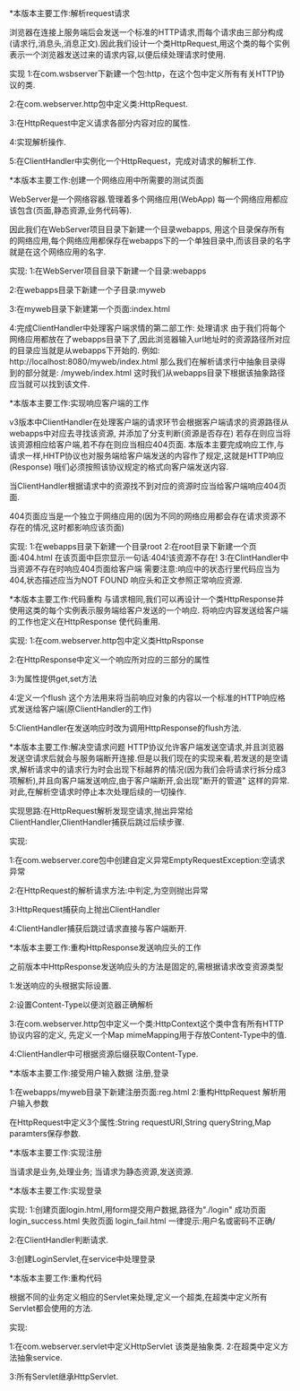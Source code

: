 *本版本主要工作:解析request请求

浏览器在连接上服务端后会发送一个标准的HTTP请求,而每个请求由三部分构成(请求行,消息头,消息正文).因此我们设计一个类HttpRequest,用这个类的每个实例表示一个浏览器发送过来的请求内容,以便后续处理请求时使用.


实现
1:在com.wsbserver下新建一个包:http，在这个包中定义所有有关HTTP协议的类.

2:在com.webserver.http包中定义类:HttpRequest.

3:在HttpRequest中定义请求各部分内容对应的属性.

4:实现解析操作.

5:在ClientHandler中实例化一个HttpRequest，完成对请求的解析工作.


*本版本主要工作:创建一个网络应用中所需要的测试页面


WebServer是一个网络容器.管理着多个网络应用(WebApp)
每一个网络应用都应该包含(页面,静态资源,业务代码等).

因此我们在WebServer项目目录下新建一个目录webapps,
用这个目录保存所有的网络应用,每个网络应用都保存在webapps下的一个单独目录中,而该目录的名字就是在这个网络应用的名字.


实现:
1:在WebServer项目目录下新建一个目录:webapps

2:在webapps目录下新建一个子目录:myweb

3:在myweb目录下新建第一个页面:index.html

4:完成ClientHandler中处理客户端求情的第二部工作:
	处理请求
	由于我们将每个网络应用都放在了webapps目录下了,因此浏览器输入url地址时的资源路径所对应的目录应当就是从webapps下开始的.
	例如:
	http://localhost:8080/myweb/index.html
	那么我们在解析请求行中抽象目录得到的部分就是:
	/myweb/index.html
	这时我们从webapps目录下根据该抽象路径应当就可以找到该文件.
	
*本版本主要工作:实现响应客户端的工作

v3版本中ClientHandler在处理客户端的请求环节会根据客户端请求的资源路径从webapps中对应去寻找该资源,
并添加了分支判断(资源是否存在)
若存在则应当将该资源相应给客户端,若不存在则应当相应404页面.
本版本主要完成响应工作,与请求一样,HHTP协议也对服务端给客户端发送的内容作了规定,这就是HTTP响应(Response)
哦们必须按照该协议规定的格式向客户端发送内容.

当ClientHandler根据请求中的资源找不到对应的资源时应当给客户端响应404页面.

404页面应当是一个独立于网络应用的(因为不同的网络应用都会存在请求资源不存在的情况,这时都影响应该页面)

实现:
1:在webapps目录下新建一个目录root
2:在root目录下新建一个页面:404.html
	在该页面中巨宗显示一句话:404!该资源不存在!
3:在ClintHandler中当资源不存在时响应404页面给客户端
	需要注意:响应中的状态行里代码应当为404,状态描述应当为NOT FOUND
	响应头和正文参照正常响应资源.


*本版本主要工作:代码重构
与请求相同,我们可以再设计一个类HttpResponse并使用这类的每个实例表示服务端给客户发送的一个响应.
将响应内容发送给客户端的工作也定义在HttpResponse
使代码重用.


实现:
1:在com.webserver.http包中定义类HttpRsponse

2:在HttpResponse中定义一个响应所对应的三部分的属性

3:为属性提供get,set方法

4:定义一个flush
这个方法用来将当前响应对象的内容以一个标准的HTTP响应格式发送给客户端(原ClientHandler的工作)

5:ClientHandler在发送响应时改为调用HttpResponse的flush方法.

*本版本主要工作:解决空请求问题
HTTP协议允许客户端发送空请求,并且浏览器发送空请求后就会与服务端断开连接.但是以我们现在的实现来看,若发送的是空请求,解析请求中的请求行为时会出现下标越界的情况(因为我们会将请求行拆分成3项解析),并且向客户端发送响应,由于客户端断开,会出现"断开的管道"
这样的异常.
对此,在解析空请求时停止本次处理后续的一切操作.

实现思路:在HttpRequest解析发现空请求,抛出异常给ClientHandler,ClientHandler捕获后跳过后续步骤.

实现:

1:在com.webserver.core包中创建自定义异常EmptyRequestException:空请求异常

2:在HttpRequest的解析请求方法:中判定,为空则抛出异常

3:HttpRequest捕获向上抛出ClientHandler

4:ClientHandler捕获后跳过请求直接与客户端断开.


*本版本主要工作:重构HttpResponse发送响应头的工作

之前版本中HttpResponse发送响应头的方法是固定的,需根据请求改变资源类型

1:发送响应的头根据实际设置.

2:设置Content-Type以便浏览器正确解析

3:在com.webserver.http包中定义一个类:HttpContext这个类中含有所有HTTP协议内容的定义,
	先定义一个Map mimeMapping用于存放Content-Type中的值.
	
4:ClientHandler中可根据资源后缀获取Content-Type.

*本版本主要工作:接受用户输入数据
注册,登录

1:在webapps/myweb目录下新建注册页面:reg.html
2:重构HttpRequest 解析用户输入参数

在HttpRequest中定义3个属性:String requestURI,String queryString,Map paramters保存参数.

*本版本主要工作:实现注册

当请求是业务,处理业务;
当请求为静态资源,发送资源.


*本版本主要工作:实现登录

实现:
1:创建页面login.html,用form提交用户数据,路径为"./login"
	成功页面 login_success.html
	失败页面 login_fail.html 一律提示:用户名或密码不正确/

2:在ClientHandler判断请求.

3:创建LoginServlet,在service中处理登录

*本版本主要工作:重构代码

根据不同的业务定义相应的Servlet来处理,定义一个超类,在超类中定义所有Servlet都会使用的方法.

实现:

1:在com.webserver.servlet中定义HttpServlet
	该类是抽象类.
2:在超类中定义方法抽象service.

3:所有Servlet继承HttpServlet.

